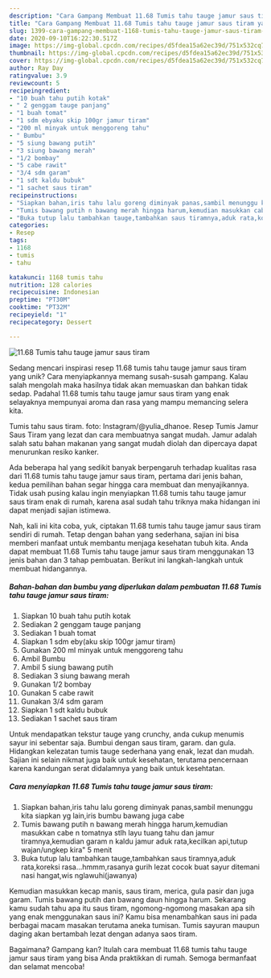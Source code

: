 ```yaml
---
description: "Cara Gampang Membuat 11.68 Tumis tahu tauge jamur saus tiram yang Enak Banget"
title: "Cara Gampang Membuat 11.68 Tumis tahu tauge jamur saus tiram yang Enak Banget"
slug: 1399-cara-gampang-membuat-1168-tumis-tahu-tauge-jamur-saus-tiram-yang-enak-banget
date: 2020-09-10T16:22:30.517Z
image: https://img-global.cpcdn.com/recipes/d5fdea15a62ec39d/751x532cq70/1168-tumis-tahu-tauge-jamur-saus-tiram-foto-resep-utama.jpg
thumbnail: https://img-global.cpcdn.com/recipes/d5fdea15a62ec39d/751x532cq70/1168-tumis-tahu-tauge-jamur-saus-tiram-foto-resep-utama.jpg
cover: https://img-global.cpcdn.com/recipes/d5fdea15a62ec39d/751x532cq70/1168-tumis-tahu-tauge-jamur-saus-tiram-foto-resep-utama.jpg
author: Ray Day
ratingvalue: 3.9
reviewcount: 5
recipeingredient:
- "10 buah tahu putih kotak"
- " 2 genggam tauge panjang"
- "1 buah tomat"
- "1 sdm ebyaku skip 100gr jamur tiram"
- "200 ml minyak untuk menggoreng tahu"
- " Bumbu"
- "5 siung bawang putih"
- "3 siung bawang merah"
- "1/2 bombay"
- "5 cabe rawit"
- "3/4 sdm garam"
- "1 sdt kaldu bubuk"
- "1 sachet saus tiram"
recipeinstructions:
- "Siapkan bahan,iris tahu lalu goreng diminyak panas,sambil menunggu kita siapkan yg lain,iris bumbu bawang juga cabe"
- "Tumis bawang putih n bawang merah hingga harum,kemudian masukkan cabe n tomatnya stlh layu tuang tahu dan jamur tiramnya,kemudian garam n kaldu jamur aduk rata,kecilkan api,tutup wajan/ungkep kira&#34; 5 menit"
- "Buka tutup lalu tambahkan tauge,tambahkan saus tiramnya,aduk rata,koreksi rasa...hmmm,rasanya gurih lezat cocok buat sayur ditemani nasi hangat,wis nglawuhi(jawanya)"
categories:
- Resep
tags:
- 1168
- tumis
- tahu

katakunci: 1168 tumis tahu 
nutrition: 128 calories
recipecuisine: Indonesian
preptime: "PT30M"
cooktime: "PT32M"
recipeyield: "1"
recipecategory: Dessert

---
```



![11.68 Tumis tahu tauge jamur saus tiram](https://img-global.cpcdn.com/recipes/d5fdea15a62ec39d/751x532cq70/1168-tumis-tahu-tauge-jamur-saus-tiram-foto-resep-utama.jpg)

Sedang mencari inspirasi resep 11.68 tumis tahu tauge jamur saus tiram yang unik? Cara menyiapkannya memang susah-susah gampang. Kalau salah mengolah maka hasilnya tidak akan memuaskan dan bahkan tidak sedap. Padahal 11.68 tumis tahu tauge jamur saus tiram yang enak selayaknya mempunyai aroma dan rasa yang mampu memancing selera kita.

Tumis tahu saus tiram. foto: Instagram/@yulia_dhanoe. Resep Tumis Jamur Saus Tiram yang lezat dan cara membuatnya sangat mudah. Jamur adalah salah satu bahan makanan yang sangat mudah diolah dan dipercaya dapat menurunkan resiko kanker.

Ada beberapa hal yang sedikit banyak berpengaruh terhadap kualitas rasa dari 11.68 tumis tahu tauge jamur saus tiram, pertama dari jenis bahan, kedua pemilihan bahan segar hingga cara membuat dan menyajikannya. Tidak usah pusing kalau ingin menyiapkan 11.68 tumis tahu tauge jamur saus tiram enak di rumah, karena asal sudah tahu triknya maka hidangan ini dapat menjadi sajian istimewa.


Nah, kali ini kita coba, yuk, ciptakan 11.68 tumis tahu tauge jamur saus tiram sendiri di rumah. Tetap dengan bahan yang sederhana, sajian ini bisa memberi manfaat untuk membantu menjaga kesehatan tubuh kita. Anda dapat membuat 11.68 Tumis tahu tauge jamur saus tiram menggunakan 13 jenis bahan dan 3 tahap pembuatan. Berikut ini langkah-langkah untuk membuat hidangannya.

<!--inarticleads1-->

##### Bahan-bahan dan bumbu yang diperlukan dalam pembuatan 11.68 Tumis tahu tauge jamur saus tiram:

1. Siapkan 10 buah tahu putih kotak
1. Sediakan  2 genggam tauge panjang
1. Sediakan 1 buah tomat
1. Siapkan 1 sdm eby(aku skip 100gr jamur tiram)
1. Gunakan 200 ml minyak untuk menggoreng tahu
1. Ambil  Bumbu
1. Ambil 5 siung bawang putih
1. Sediakan 3 siung bawang merah
1. Gunakan 1/2 bombay
1. Gunakan 5 cabe rawit
1. Gunakan 3/4 sdm garam
1. Siapkan 1 sdt kaldu bubuk
1. Sediakan 1 sachet saus tiram


Untuk mendapatkan tekstur tauge yang crunchy, anda cukup menumis sayur ini sebentar saja. Bumbui dengan saus tiram, garam. dan gula. Hidangkan kelezatan tumis tauge sederhana yang enak, lezat dan mudah. Sajian ini selain nikmat juga baik untuk kesehatan, terutama pencernaan karena kandungan serat didalamnya yang baik untuk kesehtatan. 

<!--inarticleads2-->

##### Cara menyiapkan 11.68 Tumis tahu tauge jamur saus tiram:

1. Siapkan bahan,iris tahu lalu goreng diminyak panas,sambil menunggu kita siapkan yg lain,iris bumbu bawang juga cabe
1. Tumis bawang putih n bawang merah hingga harum,kemudian masukkan cabe n tomatnya stlh layu tuang tahu dan jamur tiramnya,kemudian garam n kaldu jamur aduk rata,kecilkan api,tutup wajan/ungkep kira&#34; 5 menit
1. Buka tutup lalu tambahkan tauge,tambahkan saus tiramnya,aduk rata,koreksi rasa...hmmm,rasanya gurih lezat cocok buat sayur ditemani nasi hangat,wis nglawuhi(jawanya)


Kemudian masukkan kecap manis, saus tiram, merica, gula pasir dan juga garam. Tumis bawang putih dan bawang daun hingga harum. Sekarang kamu sudah tahu apa itu saus tiram, ngomong-ngomong masakan apa sih yang enak menggunakan saus ini? Kamu bisa menambahkan saus ini pada berbagai macam masakan terutama aneka tumisan. Tumis sayuran maupun daging akan bertambah lezat dengan adanya saos tiram. 

Bagaimana? Gampang kan? Itulah cara membuat 11.68 tumis tahu tauge jamur saus tiram yang bisa Anda praktikkan di rumah. Semoga bermanfaat dan selamat mencoba!
